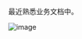 最近熟悉业务文档中。

![image](https://github.com/user-attachments/assets/3652d28a-1b78-4758-a224-d9bf36df6f69)
